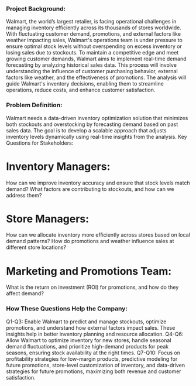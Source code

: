 ### Project Background:

Walmart, the world’s largest retailer, is facing operational challenges in managing inventory efficiently across its thousands of stores worldwide. With fluctuating customer demand, promotions, and external factors like weather impacting sales, Walmart's operations team is under pressure to ensure optimal stock levels without overspending on excess inventory or losing sales due to stockouts.
To maintain a competitive edge and meet growing customer demands, Walmart aims to implement real-time demand forecasting by analyzing historical sales data. This process will involve understanding the influence of customer purchasing behavior, external factors like weather, and the effectiveness of promotions. The analysis will guide Walmart's inventory decisions, enabling them to streamline operations, reduce costs, and enhance customer satisfaction.

### Problem Definition:

Walmart needs a data-driven inventory optimization solution that minimizes both stockouts and overstocking by forecasting demand based on past sales data. The goal is to develop a scalable approach that adjusts inventory levels dynamically using real-time insights from the analysis.
Key Questions for Stakeholders:

# Inventory Managers:
How can we improve inventory accuracy and ensure that stock levels match demand?
What factors are contributing to stockouts, and how can we address them?
# Store Managers:
How can we allocate inventory more efficiently across stores based on local demand patterns?
How do promotions and weather influence sales at different store locations?
# Marketing and Promotions Team:
What is the return on investment (ROI) for promotions, and how do they affect demand?

### How These Questions Help the Company:
Q1-Q3: Enable Walmart to predict and manage stockouts, optimize promotions, and understand how external factors impact sales. These insights help in better inventory planning and resource allocation.
Q4-Q6: Allow Walmart to optimize inventory for new stores, handle seasonal demand fluctuations, and prioritize high-demand products for peak seasons, ensuring stock availability at the right times.
Q7-Q10: Focus on profitability strategies for low-margin products, predictive modeling for future promotions, store-level customization of inventory, and data-driven strategies for future promotions, maximizing both revenue and customer satisfaction.


